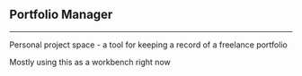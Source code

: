 ## Portfolio Manager
****

Personal project space - a tool for keeping a record of a freelance portfolio

Mostly using this as a workbench right now